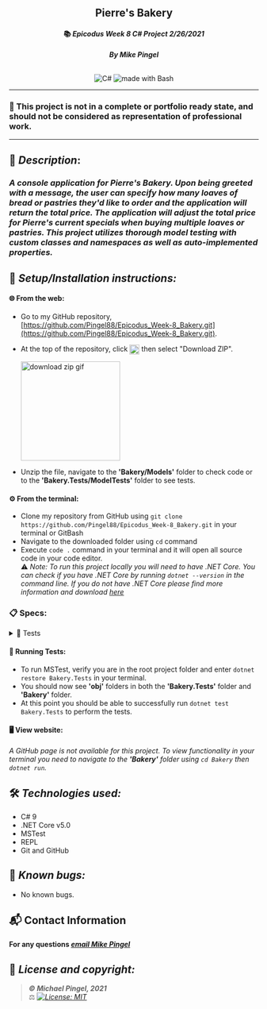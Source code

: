 ## <div align="center">Pierre's Bakery</div>
#### <div align="center">📚 *Epicodus Week 8 C# Project 2/26/2021* </div> 
***<p align="center">By Mike Pingel***</p>   
<p align="center">
<br>

<img alt="C#" src="https://img.shields.io/badge/c%23%20-%23239120.svg?&style=for-the-badge&logo=c-sharp&logoColor=white"/>
<img alt="made with Bash" src="https://img.shields.io/badge/Made%20with-Bash-1f425f.svg"/>
</p>

___
### 📇 This project is not in a complete or portfolio ready state, and should not be considered as representation of professional work.
___
## 🚩 *Description*:    
### *A console application for Pierre's Bakery. Upon being greeted with a message, the user can specify how many loaves of bread or pastries they'd like to order and the application will return the total price. The application will adjust the total price for Pierre's current specials when buying multiple loaves or pastries. This project utilizes thorough model testing with custom classes and namespaces as well as auto-implemented properties.*


## 🔧 *Setup/Installation instructions:*
#### 🌐 From the web:
* Go to my GitHub repository, [https://github.com/Pingel88/Epicodus_Week-8_Bakery.git](https://github.com/Pingel88/Epicodus_Week-8_Bakery.git).
* At the top of the repository, click <img src="https://i.imgur.com/Ej9Dphm.png" alt="Code Button" height="20" align="center" /> then select "Download ZIP".

  <img src="https://i.imgur.com/tZKvGne.gif" alt="download zip gif" height="200"/>
* Unzip the file, navigate to the **'Bakery/Models'** folder to check code or to the **'Bakery.Tests/ModelTests'** folder to see tests.
#### ⚙️ From the terminal: 
* Clone my repository from GitHub using `git clone https://github.com/Pingel88/Epicodus_Week-8_Bakery.git` in your terminal or GitBash
* Navigate to the downloaded folder using `cd` command
* Execute `code .` command in your terminal and it will open all source code in your code editor.    
⚠️ *Note: To run this project locally you will need to have .NET Core. You can check if you have .NET Core by running `dotnet --version` in the command line. If you do not have .NET Core please find more information and download [here](https://dotnet.microsoft.com/download/dotnet)*
### 📋 Specs:
<details>
<summary>🚥 Tests</summary>

| # | Behavior | Input |  Output | Complete |
| :------------- | :------------- | :------------- | :------------ | :-------------: |
| 01 | Creates a new instance of bread | `new Bread(0)` | Instance created | ✅ |
| 02 | Creates a new instance of pastry | `new Pastry(0)` | Instance created | ✅ |
| 03 | Bread has a static Price of 5 | `Bread.GetIndividualPrice()` | 5 | ✅ |
| 04 | Pastry has a static Price of 2 | `Pastry.GetIndividualPrice()` | 2 | ✅ |
| 05 | 2 loaves of bread as an auto-implemented property | `breadOrder.Quantity` | 2 | ✅ |
| 06 | 3 pastries as an auto-implemented quantity property | `pastryOrder.Quantity` | 3 | ✅ |
| 07 | Static method `breadOrder.getTotalPrice()` returns the total price | `new Bread(2)` | 10 | ❌ |
| 08 | Static method `pastryOrder.getTotalPrice()` returns the total price | `new Pastry(2)` | 4 | ❌ |
| 09 | Static method `breadOrder.getTotalPrice()` returns the total price and adjusts for specials | `new Bread(6)` | 20 | ❌ |
| 10 | Static method `pastryOrder.getTotalPrice()` returns the total price and adjusts for specials | `new Pastry(9)` | 15 | ❌ |

</details>



#### 🏁 Running Tests:
* To run MSTest, verify you are in the root project folder and enter `dotnet restore Bakery.Tests` in your terminal.
* You should now see **'obj'** folders in both the **'Bakery.Tests'** folder and **'Bakery'** folder.
* At this point you should be able to successfully run `dotnet test Bakery.Tests` to perform the tests.

####  🖥️ View website:
*A GitHub page is not available for this project. To view functionality in your terminal you need to navigate to the **'Bakery'** folder using `cd Bakery` then `dotnet run`.*

## 🛠️ *Technologies used:*
* C# 9
* .NET Core v5.0
* MSTest
* REPL
* Git and GitHub

## 🐛 *Known bugs:*
  * No known bugs.

## 📬 Contact Information
#### For any questions *[email Mike Pingel](mailto:mdpingel+github@gmail.com?subject=[GitHub]Epicodus%20Project%20-%20Pierre's%20Bakery)*



## 📘 *License and copyright:*

> ***© Michael Pingel, 2021***  
> ⚖️ *[![License: MIT](https://img.shields.io/badge/License-MIT-yellow.svg)](https://opensource.org/licenses/MIT)*